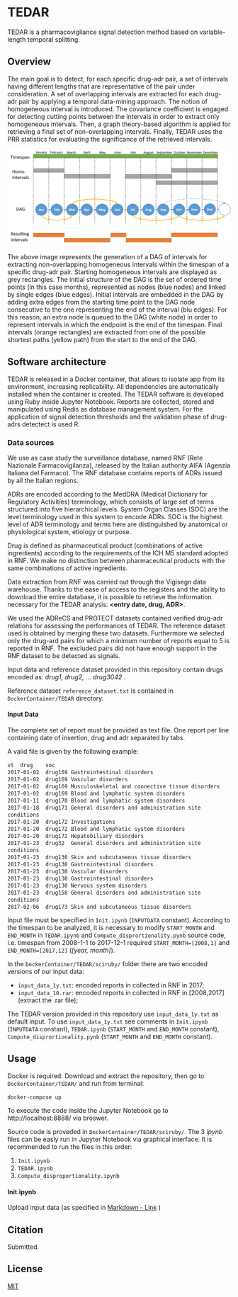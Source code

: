 # TEDAR
TEDAR is a pharmacovigilance signal detection method  based on variable-length temporal splitting.

## Overview

The main goal is to detect, for each specific drug-adr pair, a set of intervals having different lengths that are representative of the pair under consideration.
A set of overlapping intervals are extracted for each drug-adr pair by applying a temporal data-mining approach. The notion of homogeneous interval is introduced. The covariance coefficient is engaged for detecting cutting points between the intervals in order to extract only homogeneous intervals.
Then, a graph theory-based algorithm is applied for retrieving a final set of non-overlapping intervals. Finally, TEDAR uses the PRR statistics for evaluating the significance of the retrieved intervals. 

![Image](doc/method_illustration.png)

The above image represents the generation of a DAG of intervals for extracting non-overlapping homogeneous intervals within the timespan of a specific drug-adr pair. Starting homogeneous intervals are displayed as grey rectangles. The initial structure of the DAG is the set of ordered time points (in this case months), represented as nodes (blue nodes) and linked by single edges (blue edges). Initial intervals are embedded in the DAG by adding extra edges from the starting time point to the DAG node consecutive to the one representing the end of the interval (blu edges). For this reason, an extra node is queued to the DAG (white node) in order to represent intervals in which the endpoint is the end of the timespan. Final intervals (orange rectangles) are extracted from one of the possible shortest paths (yellow path) from the start to the end of the DAG.

## Software architecture

TEDAR is released in a Docker container, that allows to isolate app from its environment, increasing replicability. All dependencies are automatically installed when the container is created.
The TEDAR software is developed using Ruby inside Jupyter Notebook.  Reports are collected, stored and manipulated using Redis as database management system.
For the application of signal detection thresholds and the validation phase of drug-adrs detectect is used R.


### Data sources

We use as case study the surveillance database, named RNF (Rete Nazionale Farmacovigilanza), released by the Italian authority AIFA (Agenzia Italiana del Farmaco). The RNF database contains reports of ADRs issued by all the Italian regions.

ADRs are encoded according to the MedDRA (Medical Dictionary for Regulatory Activities) terminology, which consists of large set of terms structured into five hierarchical levels. System Organ Classes (SOC) are the level terminology used in this system to encode ADRs. SOC is the highest level of ADR terminology and terms here are distinguished by anatomical or physiological system, etiology or purpose.

Drug is defined as pharmaceutical product (combinations of active ingredients) according to the requirements of the ICH M5 standard adopted in RNF. We make no distinction between pharmaceutical products with the same combinations of active ingredients.

Data extraction from RNF was carried out through the Vigisegn data warehouse. Thanks to the ease of access to the registers and the ability to download the entire database, it is possible to retrieve the information necessary for the TEDAR analysis: <b> <entry date, drug,  ADR></b>.

We used the ADReCS and PROTECT datasets contained verified drug-adr relations for assessing the performances of TEDAR. The reference dataset used is obtained by merging these two datasets. Furthermore we selected only the drug-ard pairs for which a minimum number of reports equal to 5 is reported in RNF. The excluded pairs did not have enough support in the RNF dataset to be detected as signals.

Input data and reference dataset provided in this repository contain drugs encoded as: <i>drug1, drug2, ... drug3042 </i>.

Reference dataset `reference_dataset.txt` is contained in `DockerContainer/TEDAR` directory.
  

#### Input Data

The complete set of report must be provided as text file.
One report per line containing date of insertion, drug and adr separated by tabs.

A valid file is given by the following example:
```
vt	drug	soc
2017-01-02	drug169	Gastrointestinal disorders
2017-01-02	drug169	Vascular disorders
2017-01-02	drug169	Musculoskeletal and connective tissue disorders
2017-01-02	drug169	Blood and lymphatic system disorders
2017-01-11	drug170	Blood and lymphatic system disorders
2017-01-18	drug171	General disorders and administration site conditions
2017-01-20	drug172	Investigations
2017-01-20	drug172	Blood and lymphatic system disorders
2017-01-20	drug172	Hepatobiliary disorders
2017-01-23	drug32	General disorders and administration site conditions
2017-01-23	drug130	Skin and subcutaneous tissue disorders
2017-01-23	drug130	Gastrointestinal disorders
2017-01-23	drug130	Vascular disorders
2017-01-23	drug130	Gastrointestinal disorders
2017-01-23	drug130	Nervous system disorders
2017-01-23	drug158	General disorders and administration site conditions
2017-02-06	drug173	Skin and subcutaneous tissue disorders
```

Input file must be specified in `Init.ipynb` (`INPUTDATA` constant). According to the timespan to be analyzed, it is necessary to modify `START_MONTH` and `END_MONTH` in `TEDAR.ipynb` and `Compute_disprortionality.pynb` source code, i.e. timespan from 2008-1-1 to 2017-12-1 required `START_MONTH=[2008,1]` and `END_MONTH=[2017,12]` (<i>[year, month]</i>).


In the `DockerContainer/TEDAR/sciruby/` folder there are two encoded versions of our input data:

* `input_data_1y.txt`: encoded reports in collected in RNF in 2017;
* `input_data_10.rar`: encoded reports in collected in RNF in [2008,2017] (extract the .rar file);

The TEDAR version provided in this repository use `input_data_1y.txt` as default input. To use `input_data_1y.txt` see comments in `Init.ipynb` (`INPUTDATA` constant), `TEDAR.ipynb` (`START_MONTH` and `END_MONTH` constant), `Compute_disprortionality.pynb` (`START_MONTH` and `END_MONTH` constant). 

## Usage

Docker is required.
Download and extract the repository, then go to `DockerContainer/TEDAR/` and run from terminal:
```
docker-compose up    
```

To execute the code inside the Jupyter Notebook go to http://localhost:8888/ via broswer.

  
Source code is proveded in `DockerContainer/TEDAR/sciruby/`. 
The 3 <i>ipynb</i> files can be easly run in Jupyter Notebook via graphical interface.  It is recommended to run the files in this order:

  1. `Init.ipynb`
  2. `TEDAR.ipynb`
  3. `Compute_disproportionality.ipynb`
  
  
#### Init.ipynb
  
Upload input data (as specified in 	[Markdown - Link](#https://github.com/InfOmics/TEDAR#software-architecture) )
  

## Citation

Submitted.
  
## License
[MIT](https://choosealicense.com/licenses/mit/)
